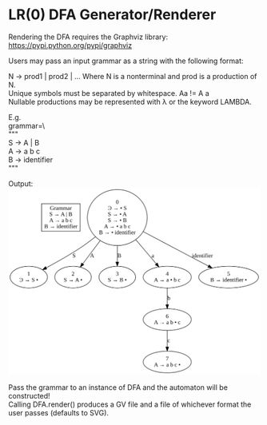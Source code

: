 # LR(0) DFA Generator/Renderer

Rendering the DFA requires the Graphviz library: https://pypi.python.org/pypi/graphviz

Users may pass an input grammar as a string with the following format:

N -> prod1 | prod2 | ...
Where N is a nonterminal and prod is a production of N.\
Unique symbols must be separated by whitespace. Aa != A a\
Nullable productions may be represented with λ or the keyword LAMBDA.

E.g.\
grammar=\\\
"""\
S -> A | B\
A -> a b c\
B -> identifier\
"""

Output:\
![alt text](https://github.com/woodleyi/LR0-DFA-Generator/blob/master/DFA.svg)

Pass the grammar to an instance of DFA and the automaton will be constructed!\
Calling DFA.render() produces a GV file and a file of whichever format the user
passes (defaults to SVG).

